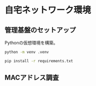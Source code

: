 # 自宅ネットワーク環境


## 管理基盤のセットアップ

Pythonの仮想環境を構築。

```bash
python -m venv .venv
```

```bash
pip install -r requirements.txt
```


## MACアドレス調査
